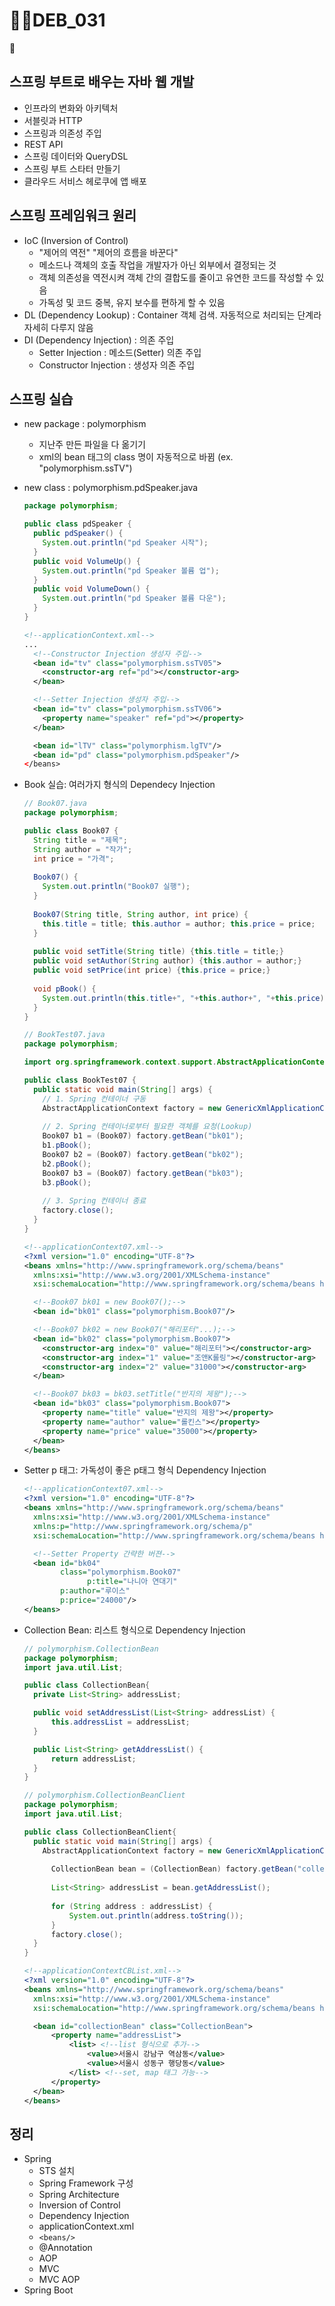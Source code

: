 

# DEB_031



## 스프링 부트로 배우는 자바 웹 개발

* 인프라의 변화와 아키텍처
* 서블릿과 HTTP
* 스프링과 의존성 주입
* REST API
* 스프링 데이터와 QueryDSL
* 스프링 부트 스타터 만들기
* 클라우드 서비스 헤로쿠에 앱 배포



## 스프링 프레임워크 원리

* IoC (Inversion of Control) 
  * "제어의 역전" "제어의 흐름을 바꾼다"
  * 메소드나 객체의 호출 작업을 개발자가 아닌 외부에서 결정되는 것
  * 객체 의존성을 역전시켜 객체 간의 결합도를 줄이고 유연한 코드를 작성할 수 있음
  * 가독성 및 코드 중복, 유지 보수를 편하게 할 수 있음
* DL (Dependency Lookup) : Container 객체 검색. 자동적으로 처리되는 단계라 자세히 다루지 않음
* DI (Dependency Injection) : 의존 주입
  * Setter Injection : 메소드(Setter) 의존 주입
  * Constructor Injection : 생성자 의존 주입



## 스프링 실습

* new package : polymorphism

  * 지난주 만든 파일을 다 옮기기
  * xml의 bean 태그의 class 명이 자동적으로 바뀜 (ex. "polymorphism.ssTV")

* new class : polymorphism.pdSpeaker.java

  ```java
  package polymorphism;
  
  public class pdSpeaker {
    public pdSpeaker() {
      System.out.println("pd Speaker 시작");
    }
    public void VolumeUp() {
      System.out.println("pd Speaker 볼륨 업");
    }
    public void VolumeDown() {
      System.out.println("pd Speaker 볼륨 다운");
    }
  }
  ```

  ```xml
  <!--applicationContext.xml-->
  ...
    <!--Constructor Injection 생성자 주입-->
    <bean id="tv" class="polymorphism.ssTV05">
      <constructor-arg ref="pd"></constructor-arg>
    </bean>
  
    <!--Setter Injection 생성자 주입-->
    <bean id="tv" class="polymorphism.ssTV06">
      <property name="speaker" ref="pd"></property>
    </bean>
  
  	<bean id="lTV" class="polymorphism.lgTV"/>
  	<bean id="pd" class="polymorphism.pdSpeaker"/>
  </beans>
  ```
  



* Book 실습: 여러가지 형식의 Dependecy Injection

  ```java
  // Book07.java
  package polymorphism;
  
  public class Book07 {
    String title = "제목";
    String author = "작가";
    int price = "가격";
    
    Book07() {
      System.out.println("Book07 실행");
    }
    
    Book07(String title, String author, int price) {
      this.title = title; this.author = author; this.price = price;
    }
    
    public void setTitle(String title) {this.title = title;}
    public void setAuthor(String author) {this.author = author;}
    public void setPrice(int price) {this.price = price;}
    
    void pBook() {
      System.out.println(this.title+", "+this.author+", "+this.price);
    }
  }
  ```

  ```java
  // BookTest07.java
  package polymorphism;
  
  import org.springframework.context.support.AbstractApplicationContext;
  
  public class BookTest07 {
    public static void main(String[] args) {
      // 1. Spring 컨테이너 구동
      AbstractApplicationContext factory = new GenericXmlApplicationContext("applicationContext07.xml");
      
      // 2. Spring 컨테이너로부터 필요한 객체를 요청(Lookup)
      Book07 b1 = (Book07) factory.getBean("bk01");
      b1.pBook();
      Book07 b2 = (Book07) factory.getBean("bk02");
      b2.pBook();
      Book07 b3 = (Book07) factory.getBean("bk03");
      b3.pBook();
      
      // 3. Spring 컨테이너 종료
      factory.close();
    }
  }
  ```

  ```xml
  <!--applicationContext07.xml-->
  <?xml version="1.0" encoding="UTF-8"?>
  <beans xmlns="http://www.springframework.org/schema/beans"
  	xmlns:xsi="http://www.w3.org/2001/XMLSchema-instance"
  	xsi:schemaLocation="http://www.springframework.org/schema/beans http://www.springframework.org/schema/beans/spring-beans.xsd">
  
    <!--Book07 bk01 = new Book07();-->
    <bean id="bk01" class="polymorphism.Book07"/>
  
    <!--Book07 bk02 = new Book07("해리포터"...);-->
    <bean id="bk02" class="polymorphism.Book07">
      <constructor-arg index="0" value="해리포터"></constructor-arg>
      <constructor-arg index="1" value="조앤K롤링"></constructor-arg>
      <constructor-arg index="2" value="31000"></constructor-arg>
    </bean>
  
    <!--Book07 bk03 = bk03.setTitle("반지의 제왕");-->
    <bean id="bk03" class="polymorphism.Book07">
      <property name="title" value="반지의 제왕"></property>
      <property name="author" value="롤킨스"></property>
      <property name="price" value="35000"></property>
    </bean>
  </beans>
  ```

  

* Setter p 태그: 가독성이 좋은 p태그 형식 Dependency Injection

  ```xml
  <!--applicationContext07.xml-->
  <?xml version="1.0" encoding="UTF-8"?>
  <beans xmlns="http://www.springframework.org/schema/beans"
  	xmlns:xsi="http://www.w3.org/2001/XMLSchema-instance"
    xmlns:p="http://www.springframework.org/schema/p"
  	xsi:schemaLocation="http://www.springframework.org/schema/beans http://www.springframework.org/schema/beans/spring-beans.xsd">
  
    <!--Setter Property 간략한 버젼-->
    <bean id="bk04"
          class="polymorphism.Book07"
  				p:title="나니아 연대기"
          p:author="루이스"
          p:price="24000"/>
  </beans>
  ```



* Collection Bean: 리스트 형식으로 Dependency Injection

  ```java
  // polymorphism.CollectionBean
  package polymorphism;
  import java.util.List;
  
  public class CollectionBean{
    private List<String> addressList;
  
  	public void setAddressList(List<String> addressList) {
  		this.addressList = addressList;
  	}
  
  	public List<String> getAddressList() {
  		return addressList;
  	}
  }
  ```

  ```java
  // polymorphism.CollectionBeanClient
  package polymorphism;
  import java.util.List;
  
  public class CollectionBeanClient{
    public static void main(String[] args) {
      AbstractApplicationContext factory = new GenericXmlApplicationContext("applicationContextCBList.xml");
      
  		CollectionBean bean = (CollectionBean) factory.getBean("collectionBean");
      
  		List<String> addressList = bean.getAddressList();
      
  		for (String address : addressList) {
  			System.out.println(address.toString());
  		}
  		factory.close();
    }
  }
  ```

  ```xml
  <!--applicationContextCBList.xml-->
  <?xml version="1.0" encoding="UTF-8"?>
  <beans xmlns="http://www.springframework.org/schema/beans"
  	xmlns:xsi="http://www.w3.org/2001/XMLSchema-instance"
  	xsi:schemaLocation="http://www.springframework.org/schema/beans http://www.springframework.org/schema/beans/spring-beans.xsd">
  
    <bean id="collectionBean" class="CollectionBean">
  		<property name="addressList">
  			<list> <!--list 형식으로 추가-->
  				<value>서울시 강남구 역삼동</value>
  				<value>서울시 성동구 행당동</value>
  			</list> <!--set, map 태그 가능-->
  		</property>
  	</bean>
  </beans>
  ```

  

## 정리

* Spring
  * STS 설치
  * Spring Framework 구성
  * Spring Architecture
  * Inversion of Control
  * Dependency Injection
  * applicationContext.xml
  * `<beans/>`
  * @Annotation
  * AOP
  * MVC
  * MVC AOP
* Spring Boot 
